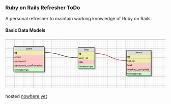 ### Ruby on Rails Refresher ToDo

A personal refresher to maintain working knowledge of Ruby on Rails.

#### Basic Data Models

![alt text](./readme_support/datamodels.png "Basic Data Models")

hosted [nowhere yet](#)